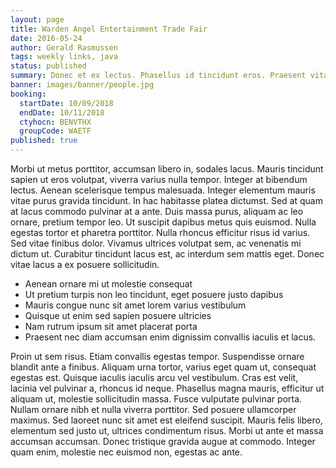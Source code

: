 ```yaml
---
layout: page
title: Warden Angel Entertainment Trade Fair
date: 2016-05-24
author: Gerald Rasmussen
tags: weekly links, java
status: published
summary: Donec et ex lectus. Phasellus id tincidunt eros. Praesent vitae.
banner: images/banner/people.jpg
booking:
  startDate: 10/09/2018
  endDate: 10/11/2018
  ctyhocn: BENVTHX
  groupCode: WAETF
published: true
---
```

Morbi ut metus porttitor, accumsan libero in, sodales lacus. Mauris tincidunt sapien ut eros volutpat, viverra varius nulla tempor. Integer at bibendum lectus. Aenean scelerisque tempus malesuada. Integer elementum mauris vitae purus gravida tincidunt. In hac habitasse platea dictumst. Sed at quam at lacus commodo pulvinar at a ante. Duis massa purus, aliquam ac leo ornare, pretium tempor leo. Ut suscipit dapibus metus quis euismod. Nulla egestas tortor et pharetra porttitor. Nulla rhoncus efficitur risus id varius. Sed vitae finibus dolor. Vivamus ultrices volutpat sem, ac venenatis mi dictum ut. Curabitur tincidunt lacus est, ac interdum sem mattis eget. Donec vitae lacus a ex posuere sollicitudin.

* Aenean ornare mi ut molestie consequat
* Ut pretium turpis non leo tincidunt, eget posuere justo dapibus
* Mauris congue nunc sit amet lorem varius vestibulum
* Quisque ut enim sed sapien posuere ultricies
* Nam rutrum ipsum sit amet placerat porta
* Praesent nec diam accumsan enim dignissim convallis iaculis et lacus.

Proin ut sem risus. Etiam convallis egestas tempor. Suspendisse ornare blandit ante a finibus. Aliquam urna tortor, varius eget quam ut, consequat egestas est. Quisque iaculis iaculis arcu vel vestibulum. Cras est velit, lacinia vel pulvinar a, rhoncus id neque. Phasellus magna mauris, efficitur ut aliquam ut, molestie sollicitudin massa. Fusce vulputate pulvinar porta. Nullam ornare nibh et nulla viverra porttitor. Sed posuere ullamcorper maximus. Sed laoreet nunc sit amet est eleifend suscipit. Mauris felis libero, elementum sed justo ut, ultrices condimentum risus. Morbi ut ante et massa accumsan accumsan. Donec tristique gravida augue at commodo. Integer quam enim, molestie nec euismod non, egestas ac ante.

